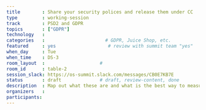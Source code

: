 ```yaml
---
title        : Share your security polices and release them under CC
type         : working-session
track        : PSD2 and GDPR
topics       : ["GDPR"]
technology   :
categories   :                      # GDPR, Juice Shop, etc.
featured     : yes                   # review with summit team "yes"
when_day     : Tue
when_time    : DS-3
room_layout  :                    #
room_id      : table-2
session_slack: https://os-summit.slack.com/messages/CB0E7KB7E
status       : draft              # draft, review-content, done
description  : Map out what these are and what is the best way to measure them
organizers   :
participants:
---
```


<!--(add intro)

## WHY

(...)

## What

(...)

## Outcomes

(...)

## References

(...)-->
